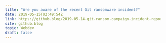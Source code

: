 ```yaml
---
title: "Are you aware of the recent Git ransomware incident?"
date: 2019-05-15T02:49:54Z
link: https://github.blog/2019-05-14-git-ransom-campaign-incident-report/?utm_medium=RSS&utm_source=hune
site: github.blog
topic: Webdev
draft: false
---
```

